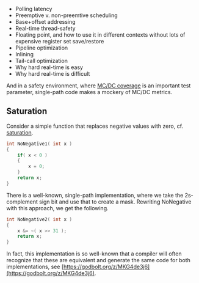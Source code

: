 - Polling latency
- Preemptive v. non-preemtive scheduling
- Base+offset addressing
- Real-time thread-safety
- Floating point, and how to use it in different contexts without lots of expensive register set save/restore
- Pipeline optimization
- Inlining
- Tail-call optimization
- Why hard real-time is easy
- Why hard real-time is difficult



And in a safety environment, where
[MC/DC coverage](https://en.wikipedia.org/wiki/Modified_condition/decision_coverage)
is an important
test parameter, single-path code makes a mockery of MC/DC metrics.

## Saturation

Consider a simple function that replaces negative values with zero,
cf. [saturation](https://en.wikipedia.org/wiki/Saturation_arithmetic).

```c
int NoNegative1( int x )
{
    if( x < 0 )
    {
        x = 0;
    }
    return x;
}
```

There is a well-known, single-path implementation, where we take the 2s-complement
sign bit and use that to create a mask. Rewriting NoNegative with this approach,
we get the following.

```c
int NoNegative2( int x )
{
    x &= ~( x >> 31 );
    return x;
}
```

In fact, this implementation is so well-known that a compiler
will often recognize that these are equivalent and generate
the same code for both implementations,
see [https://godbolt.org/z/MKG4de3j6](https://godbolt.org/z/MKG4de3j6).
